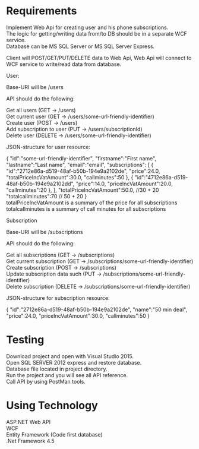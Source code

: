 # Requirements
Implement Web Api for creating user and his phone subscriptions.<br>
The logic for getting/writing data from/to DB should be in a separate WCF service.<br>
Database can be MS SQL Server or MS SQL Server Express.<br>
 
Client will POST/GET/PUT/DELETE data to Web Api, Web Api will connect to WCF service to write/read data from database.<br>
 
User:<br>
 
Base-URI will be /users<br>
 
API should do the following:<br>
 
Get all users (GET -> /users)<br>
Get current user (GET -> /users/some-url-friendly-identifier)<br>
Create user (POST -> /users)<br>
Add subscription to user (PUT -> /users/subscriptionId)<br>
Delete user (DELETE -> /users/some-url-friendly-identifier)<br>
 
 
JSON-structure for user resource:
 
{
  "id":"some-url-friendly-identifier",
  "firstname":"First name",
  "lastname":"Last name",
  "email":"email",
  "subscriptions": [
{
  "id":"2712e86a-d519-48af-b50b-194e9a2102de",
  "price":24.0,
  "totalPriceIncVatAmount":30.0,
  "callminutes":50
},
{
  "id":"4712e86a-d519-48af-b50b-194e9a2102dd",
  "price":14.0,
  "priceIncVatAmount":20.0,
  "callminutes":20
},
  ],
"totalPriceIncVatAmount":50.0,  //30 + 20
"totalcallminutes":70  // 50 + 20
}
 <br>
totalPriceIncVatAmount is a summary of the price for all subscriptions<br>
totalcallminutes is a summary of call minutes for all subscriptions<br>
 
 
Subscription<br>
 
Base-URI will be /subscriptions<br>
 
API should do the following:<br>
 
Get all subscriptions (GET -> /subscriptions)<br>
Get current subscription (GET -> /subscriptions/some-url-friendly-identifier)<br>
Create subscription (POST -> /subscriptions)<br>
Update subscription data such  (PUT -> /subscriptions/some-url-friendly-identifier)<br>
Delete subscription (DELETE -> /subscriptions/some-url-friendly-identifier)<br>
 
JSON-structure for subscription resource:<br>
 
{
  "id":"2712e86a-d519-48af-b50b-194e9a2102de",
  "name":"50 min deal",
  "price":24.0,
  "priceIncVatAmount":30.0,
  "callminutes":50
}

# Testing
 
 Download project and open with Visual Studio 2015.<br>
 Open SQL SERVER 2012 express and restore database. <br>
 Database file located in project directory.<br>
 Run the project and you will see all API reference.<br>
 Call API by using PostMan tools.
 
 # Using Technology
 
 ASP.NET Web API<br>
 WCF<br>
 Entity Framework (Code first database)<br>
 .Net Framework 4.5<br>

  
